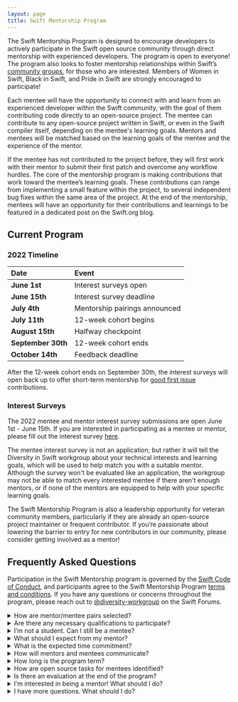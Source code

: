 ```yaml
---
layout: page
title: Swift Mentorship Program
---
```


The Swift Mentorship Program is designed to encourage developers to actively participate in the Swift open source community through direct mentorship with experienced developers. The program is open to everyone! The program also looks to foster mentorship relationships within Swift’s [community groups](/diversity/#community-groups), for those who are interested. Members of Women in Swift, Black in Swift, and Pride in Swift are strongly encouraged to participate!

Each mentee will have the opportunity to connect with and learn from an experienced developer within the Swift community, with the goal of them contributing code directly to an open-source project. The mentee can contribute to any open-source project written in Swift, or even in the Swift compiler itself, depending on the mentee's learning goals. Mentors and mentees will be matched based on the learning goals of the mentee and the experience of the mentor.

If the mentee has not contributed to the project before, they will first work with their mentor to submit their first patch and overcome any workflow hurdles. The core of the mentorship program is making contributions that work toward the mentee’s learning goals. These contributions can range from implementing a small feature within the project, to several independent bug fixes within the same area of the project. At the end of the mentorship, mentees will have an opportunity for their contributions and learnings to be featured in a dedicated post on the Swift.org blog.

## Current Program

### 2022 Timeline

| Date               | Event                          |
|:-------------------|:-------------------------------|
| **June 1st**       |  Interest surveys open         |
| **June 15th**      |  Interest survey deadline      |
| **July 4th**       |  Mentorship pairings announced |
| **July 11th**      |  12-week cohort begins         |
| **August 15th**    |  Halfway checkpoint            |
| **September 30th** |  12-week cohort ends           |
| **October 14th**   |  Feedback deadline             |

After the 12-week cohort ends on September 30th, the interest surveys will open
back up to offer short-term mentorship for
[good first issue](/contributing/#good-first-issues) contributions.

### Interest Surveys

The 2022 mentee and mentor interest survey submissions are open June 1st - June 15th. If you are interested in participating as a mentee or mentor, please fill out the interest survey [here](/mentorship-interest-survey/).

The mentee interest survey is not an application; but rather it will tell the Diversity in Swift workgroup about your technical interests and learning goals, which will be used to help match you with a suitable mentor. Although the survey won't be evaluated like an application, the workgroup may not be able to match every interested mentee if there aren't enough mentors, or if none of the mentors are equipped to help with your specific learning goals.

The Swift Mentorship Program is also a leadership opportunity for veteran community members, particularly if they are already an open-source project maintainer or frequent contributor. If you’re passionate about lowering the barrier to entry for new contributors in our community, please consider getting involved as a mentor!

## Frequently Asked Questions

Participation in the Swift Mentorship program is governed by the [Swift Code of Conduct](/code-of-conduct), and participants agree to the Swift Mentorship Program [terms and conditions](/mentorship-tos/). If you have any questions or concerns throughout the program, please reach out to [@diversity-workgroup](https://forums.swift.org/new-message?groupname=diversity-workgroup) on the Swift Forums.

<details class="download">
  <summary>How are mentor/mentee pairs selected?</summary>

Mentors and mentees will each fill out an interest survey. The survey is not an application, but rather it tells the Diversity in Swift workgroup about the participant’s interests, experience, learning goals, and more, which will be used to help the workgroup match mentor-mentee pairs. The interest surveys have a parallel set of questions to help evaluate whether the mentor has suitable experience to help the mentee with their learning goals. For example, the mentee questionnaire asks the mentee which specific skills/topics they are interested in working on, and the mentor questionnaire asks which specific skills/topics the mentor has experience with and can help a mentee learn about. A potential mentee will not be matched with a mentor if there are not enough mentors, or if there is not a suitable mentor to help them with their learning goals.
</details>

<details class="download">
  <summary>Are there any necessary qualifications to participate?</summary>

There are no necessary qualifications for mentees — the mentorship program is open to anybody 18 years and older who is willing to learn about Swift! Since this program is designed to encourage and help diverse developers overcome barriers and actively participate in the Swift community, the Diversity in Swift workgroup strongly encourages members of Women in Swift and Black in Swift to participate.
Mentors must be members of the Swift community (e.g., iOS developers, Swift compiler contributors, etc). Prior experience with mentorship is a plus, but not required.
</details>

<details class="download">
  <summary>I’m not a student. Can I still be a mentee?</summary>

Yes! This mentorship program is not limited to students.
</details>

<details class="download">
  <summary>What should I expect from my mentor?</summary>

You can expect your mentor to help guide you as you make contributions to an open source project, provide constructive feedback on your work, share their own experiences, and help you navigate the Swift community! You should not expect your mentor to make sure your contributions are accepted or assign work to you. You also should not expect your mentor to directly teach you. Think of your mentor as a teaching assistant rather than a teacher — they may suggest resources to aid your learning, answer questions, and discuss what you’ve learned, but they are not expected to give you a lecture on a technical concept.
</details>

<details class="download">
  <summary>What is the expected time commitment?</summary>

Mentors are expected to meet with their mentees at least 2 hours per month. The mentorship pair can decide how to distribute that time throughout the month. Mentees are expected to spend at least an additional 2 hours per month working on their contributions.
</details>

<details class="download">
  <summary>How will mentors and mentees communicate?</summary>

Most communication is expected to happen asynchronously on the Swift Forums. The mentorship pair may also decide to meet “face to face” via video chat or similar.
</details>

<details class="download">
  <summary>How long is the program term?</summary>

12 weeks.
</details>

<details class="download">
  <summary>How are open source tasks for mentees identified?</summary>

If the mentee does not have any ideas in mind, project maintainers and mentors may identify starter tasks that are suitable for newcomers to the project. For example, a <a href="/contributing/#good-first-issues">good first issue</a>. Beyond the initial contribution, mentors or mentees may suggest small “projects” that are implementable given the expected time commitment. Otherwise, every open source project has an endless supply of issues to be fixed! Participants may rely on the issue tracking system for the open source project to identify these tasks.
</details>

<details class="download">
  <summary>Is there an evaluation at the end of the program?</summary>

There is no formal evaluation at the end of the mentorship program. However, there will be an exit survey for all participants. There will also be a post on the Swift.org blog to highlight mentees’ contributions and their learnings.
</details>

<details class="download">
  <summary>I’m interested in being a mentor! What should I do?</summary>

Please reach out to <a href="https://forums.swift.org/new-message?groupname=diversity-workgroup">@diversity-workgroup</a> on the Swift Forums if you are interested in participating as a mentor.
</details>

<details class="download">
  <summary>I have more questions. What should I do?</summary>

Please reach out to <a href="https://forums.swift.org/new-message?groupname=diversity-workgroup">@diversity-workgroup</a> on the Swift Forums with any additional questions you have!
</details>
